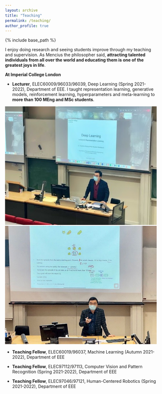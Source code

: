 ```yaml
---
layout: archive
title: "Teaching"
permalink: /teaching/
author_profile: true
---
```

{% include base_path %}

I enjoy doing research and seeing students improve through my teaching and supervision. As Mencius the philosopher said, **attracting talented individuals from all over the world and educating them is one of the greatest joys in life**.  

**At Imperial College London**

- **Lecturer**, ELEC60009/96033/96039, Deep Learning (Spring 2021-2022), Department of EEE. I taught representation learning, generative models, reinforcement learning, hyperparameters and meta-learning to **more than 100 MEng and MSc students**. 

<div style="display:inline-block">
  <img src="/images/teaching-DL-1.jpg" alt="image1" width="500">
  <img src="/images/teaching-DL-2.png" alt="image2" width="500">
</div>

- **Teaching Fellow**, ELEC60019/96037, Machine Learning (Autumn 2021-2022),  Department of EEE

- **Teaching Fellow**, ELEC97112/97113, Computer Vision and Pattern Recognition (Spring 2021-2022), Department of EEE

- **Teaching Fellow**, ELEC97046/97121, Human-Centered Robotics (Spring 2021-2022), Department of EEE

